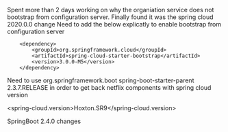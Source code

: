 Spent more than 2 days working on why the organiation service does not bootstrap from configuration server. Finally found it was the spring cloud 2020.0.0 change
Need to add the below explicatly to enable bootstrap from configuration server

		<dependency>
			<groupId>org.springframework.cloud</groupId>
			<artifactId>spring-cloud-starter-bootstrap</artifactId>
			<version>3.0.0-M5</version>
		</dependency>


Need to use
<parent>
<groupId>org.springframework.boot</groupId>
<artifactId>spring-boot-starter-parent</artifactId>
<version>2.3.7.RELEASE</version>
<relativePath/> <!-- lookup parent from repository -->
</parent>
in order to get back netflix components with spring cloud version 

<spring-cloud.version>Hoxton.SR9</spring-cloud.version>


SpringBoot 2.4.0 changes

